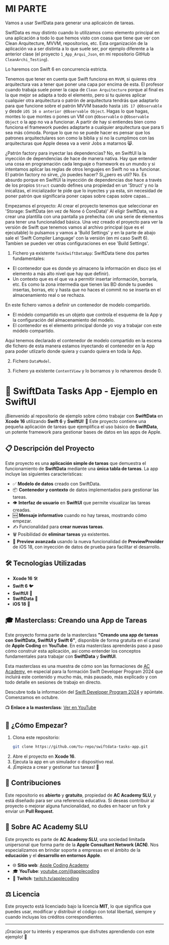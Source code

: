 
# MI PARTE
Vamos a usar SwifData para generar una aplicaicón de tareas.

SwifData es muy distinto cuando lo utilizamos como elemento principal en una aplicación a todo lo que hemos visto con coasa que tiene que ver con Clean Arquitecture, MVVM, repositorios, etc.
Esta organización de la aplicación va a ser distinta a lo que suele ser, por ejemplo diferente a la anterior clase (el proyecto `1_App_Arqui_Json`, en mi repositorio GitHub `CleanArchi_Testing`).

Lo haremos con Swift 6 en concurrencia estricta.

Tenemos que tener en cuenta que Swift funciona en `MVVM`, si quieres otra arquitectura vas a tener que poner una capa por encima de esta. El profesor cuando trabaja suele poner la capa de `Clean Arquitecture` porque al final es la que mejor se adapta a todo el elemento, pero si tu quieres aplicar cualquier otra arquitectura o patrón de arquitectura tendrás que adaptarlo para que funcione sobre el patrón MVVM basado hasta `iOS 17 @Observable` y desde `iOS 16 o anterior @Observable Object`. Hagas lo que hagas, montes lo que montes o pones un VM con `@Observable` o `@Observable Object` o la app no va a funcionar. A partir de hay si entiendes bien como funciona el framework puedes adaptarte a cualquier arquitectura que para ti sea más cómoda. Porque lo que no se puede hacer es pensar que los patrones arquitectulares son como la biblia y si no la cumplimos con las arquitecturas que Apple desea va a venir Jobs a matarnos 😸.

¿Patrón factory para inyectar las dependencias? No, en SwiftUI la la inyección de dependencias de hace de manera nativa.
Hay que entender una cosa en programación cada lenguaje o framework es un mundo y si intentamos aplicar las reglas de otros lenguajes en Swift no va a funcionar. El patrón factory no sirve, ¿lo puedes hacer? Si,¿pero es util? No. Es absurdo porque en SwiftUI la inyección de dependencias dse hace a través de los propios `Struct` cuando defines una propiedad en un 'Struct' y no la inicalizas, el inicializador te pide que lo inyectes y ya esta, sin necesidad de poner patrón que significaria poner capas sobre capas sobre capas...

Empezamos el proyecto:
Al crear el proyecto tenemos que seleccionar en 'Storage: SwiftData (en vez de None ó CoreData)'
Al eligir SwiftData, va a crear una plantilla con una pantalla ya prehecha con una serie de elementos para tener una funcionalidad básica.
Una vez creado el proyecto para ver la versión de Swift que tenemos vamos al archivo principal (que es el ejecutable) lo pulsamos y vamos a 'Build Settings' y en la parte de abajo sale el 'Swift Compiler Language' con la versión (en mi caso Swift 6). Tambien se pueden ver otras configuraciones en ese 'Build Settings'.

1. Fichero ya existente `TaskSwiftDataApp`:
SwiftData tiene dos partes fundamentales:
- El contenedor que es donde yo almaceno la información en disco (es el elemento a más alto nivel que hay que definir).
- Un contexto que es el que va a permitir insertar información, borrarla, etc. Es como la zona intermedia que tienen las BD donde tu puedes insertas, borras, etc y hasta que no haces el commit no se inserta en el almacenamiento real o se rechaza.

En este fichero vamos a definir un contenedor de modelo compartido.
+ El módelo compartido es un objeto que controla el esquema de la App y la configuración del almacenamiento del modelo.
+ El contenedor es el elemento principal donde yo voy a trabajar con este módelo compartido.

Aqui tenemos declarado el contenedor de modelo compartido en la escena dle fichero de esta manera estamos inyectando el contenedor en la App para poder utlizarlo donde quiera y cuando quiera en toda la App.

2. Fichero `DataModel`.





3. Fichero ya existente `ContentView` y lo borramos y lo reharemos desde 0.



# 📝 SwiftData Tasks App - Ejemplo en SwiftUI

¡Bienvenido al repositorio de ejemplo sobre cómo trabajar con **SwiftData** en **Xcode 16** utilizando **Swift 6** y **SwiftUI**! 🎉 Este proyecto contiene una pequeña aplicación de tareas que ejemplifica el uso básico de **SwiftData**, un potente framework para gestionar bases de datos en las apps de Apple.

## 📋 Descripción del Proyecto

Este proyecto es una **aplicación simple de tareas** que demuestra el funcionamiento de **SwiftData** mediante una **única tabla de tareas**. La app incluye las siguientes características:

- ✅ **Modelo de datos** creado con SwiftData.
- 📦 **Contenedor y contexto** de datos implementados para gestionar las tareas.
- 👁️ **Interfaz de usuario** en **SwiftUI** que permite visualizar las tareas creadas.
- 🆕 **Mensaje informativo** cuando no hay tareas, mostrando cómo empezar.
- ✍️ Funcionalidad para **crear nuevas tareas**.
- 🗑️ Posibilidad de **eliminar tareas** ya existentes.
- 🎨 **Preview avanzada** usando la nueva funcionalidad de **PreviewProvider** de iOS 18, con inyección de datos de prueba para facilitar el desarrollo.

## 🛠️ Tecnologías Utilizadas

- **Xcode 16** 🛠️
- **Swift 6** 🐦
- **SwiftUI** 🚀
- **SwiftData** 💾
- **iOS 18** 📱

## 🎓 Masterclass: Creando una App de Tareas

Este proyecto forma parte de la masterclass **"Creando una app de tareas con SwiftData, SwiftUI y Swift 6"**, disponible de forma gratuita en el canal de **Apple Coding** en **YouTube**. En esta masterclass aprenderás paso a paso cómo construir esta aplicación, así como entender los conceptos fundamentales para trabajar con **SwiftData** y **SwiftUI**.

Esta masterclass es una muestra de cómo son las formaciones de [AC Academy](https://acoding.academy), en especial para la formación Swift Developer Program 2024 que incluirá este contenido y mucho más, más pausado, más explicado y con todo detalle en sesiones de trabajo en directo.

Descubre toda la información del [Swift Developer Program 2024](https://acoding.academy/sdp24) y apúntate. Comenzamos en octubre.

📺 **Enlace a la masterclass**: [Ver en YouTube](https://youtube.com/live/TNrqH-sm4q4)

## 🚀 ¿Cómo Empezar?

1. Clona este repositorio:
   ```bash
   git clone https://github.com/tu-repo/swiftdata-tasks-app.git
   ```
2. Abre el proyecto en **Xcode 16**.
3. Ejecuta la app en un simulador o dispositivo real.
4. ¡Empieza a crear y gestionar tus tareas! 🎉

## 🤝 Contribuciones

Este repositorio es **abierto** y **gratuito**, propiedad de **AC Academy SLU**, y está diseñado para ser una referencia educativa. Si deseas contribuir al proyecto o mejorar alguna funcionalidad, no dudes en hacer un fork y enviar un **Pull Request**.

## 📢 Sobre AC Academy SLU

Este proyecto es parte de **AC Academy SLU**, una sociedad limitada unipersonal que forma parte de la **Apple Consultant Network (ACN)**. Nos especializamos en brindar soporte a empresas en el ámbito de la **educación** y el **desarrollo en entornos Apple**.

- 🌐 **Sitio web**: [Apple Coding Academy](https://acoding.academy)
- 🎓 **YouTube**: [youtube.com/@applecoding](https://youtube.com/@applecoding)
- 🎥 **Twitch**: [twitch.tv/applecoding](https://twitch.tv/applecoding)

## ⚖️ Licencia

Este proyecto está licenciado bajo la licencia **MIT**, lo que significa que puedes usar, modificar y distribuir el código con total libertad, siempre y cuando incluyas los créditos correspondientes.

---
¡Gracias por tu interés y esperamos que disfrutes aprendiendo con este ejemplo! 🚀
